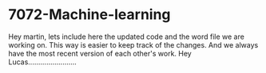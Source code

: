 # 7072-Machine-learning

Hey martin, lets include here the updated code and the word file we are working on. 
This way is easier to keep track of the changes. And we always have the most recent version of each other's work. 
Hey Lucas........................
